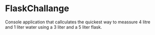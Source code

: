 # FlaskChallange
Console application that callculates the quickest way to meassure 4 litre and 1 liter water using a 3 liter and a 5 liter flask.
